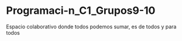 # Programaci-n_C1_Grupos9-10
Espacio colaborativo donde todos podemos sumar, es de todos y para todos
